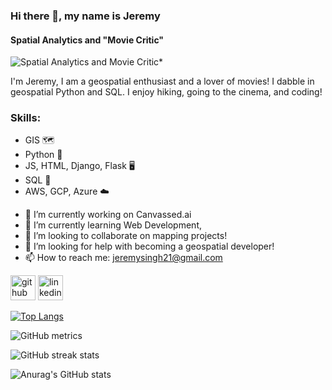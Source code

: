 ### Hi there 👋, my name is Jeremy
#### Spatial Analytics and "Movie Critic"
![Spatial Analytics and Movie Critic*](https://tile.loc.gov/image-services/iiif/service:gmd:gmd380:g3804:g3804n:ct002003/full/pct:12.5/0/default.jpg#h=756&w=2463)

I'm Jeremy, I am a geospatial enthusiast and a lover of movies! I dabble in geospatial Python and SQL. I enjoy hiking, going to the cinema, and coding!

### Skills: 
* GIS :world_map:
* Python :snake:
* JS, HTML, Django, Flask :desktop_computer:
* SQL :floppy_disk:
* AWS, GCP, Azure :cloud:
  
- 🔭 I’m currently working on Canvassed.ai 
- 🌱 I’m currently learning Web Development,  
- 👯 I’m looking to collaborate on mapping projects! 
- 🤔 I’m looking for help with becoming a geospatial developer! 
- 📫 How to reach me: jeremysingh21@gmail.com 


[<img src='https://cdn.jsdelivr.net/npm/simple-icons@3.0.1/icons/github.svg' alt='github' height='40'>](https://github.com/jeremysingh21)  [<img src='https://cdn.jsdelivr.net/npm/simple-icons@3.0.1/icons/linkedin.svg' alt='linkedin' height='40'>](https://www.linkedin.com/in/jeremy-singh-68b5b168//)  


[![Top Langs](https://github-readme-stats.vercel.app/api/top-langs/?username=jeremysingh21)](https://github.com/anuraghazra/github-readme-stats)

![GitHub metrics](https://metrics.lecoq.io/jeremysingh21)  

![GitHub streak stats](https://streak-stats.demolab.com/?user=jeremysingh21)  


![Anurag's GitHub stats](https://github-readme-stats.vercel.app/api?username=jeremysingh21&theme=merko&show_icons=true)
